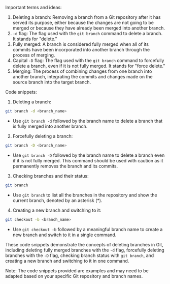 Important terms and ideas:

1. Deleting a branch: Removing a branch from a Git repository after it has served its purpose, either because the changes are not going to be merged or because they have already been merged into another branch.
2. `-d` flag: The flag used with the `git branch` command to delete a branch. It stands for "delete."
3. Fully merged: A branch is considered fully merged when all of its commits have been incorporated into another branch through the process of merging.
4. Capital `-D` flag: The flag used with the `git branch` command to forcefully delete a branch, even if it is not fully merged. It stands for "force delete."
5. Merging: The process of combining changes from one branch into another branch, integrating the commits and changes made on the source branch into the target branch.

Code snippets:

1. Deleting a branch:
```bash
git branch -d <branch_name>
```
- Use `git branch -d` followed by the branch name to delete a branch that is fully merged into another branch.

2. Forcefully deleting a branch:
```bash
git branch -D <branch_name>
```
- Use `git branch -D` followed by the branch name to delete a branch even if it is not fully merged. This command should be used with caution as it permanently removes the branch and its commits.

3. Checking branches and their status:
```bash
git branch
```
- Use `git branch` to list all the branches in the repository and show the current branch, denoted by an asterisk (*).

4. Creating a new branch and switching to it:
```bash
git checkout -b <branch_name>
```
- Use `git checkout -b` followed by a meaningful branch name to create a new branch and switch to it in a single command.

These code snippets demonstrate the concepts of deleting branches in Git, including deleting fully merged branches with the `-d` flag, forcefully deleting branches with the `-D` flag, checking branch status with `git branch`, and creating a new branch and switching to it in one command.

Note: The code snippets provided are examples and may need to be adapted based on your specific Git repository and branch names.